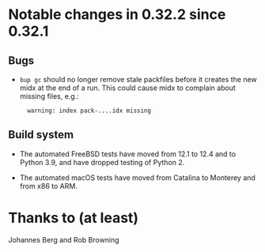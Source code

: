 
Notable changes in 0.32.2 since 0.32.1
======================================

Bugs
----

* `bup gc` should no longer remove stale packfiles before it creates
  the new midx at the end of a run.  This could cause midx to complain
  about missing files, e.g.:

        warning: index pack-....idx missing

Build system
------------

* The automated FreeBSD tests have moved from 12.1 to 12.4 and to
  Python 3.9, and have dropped testing of Python 2.

* The automated macOS tests have moved from Catalina to Monterey and
  from x86 to ARM.

Thanks to (at least)
====================

Johannes Berg and Rob Browning
